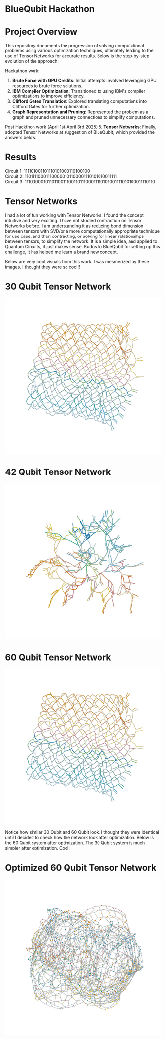# BlueQubit Hackathon
# Project Overview

This repository documents the progression of solving computational problems using various optimization techniques, ultimately leading to the use of Tensor Networks for accurate results. Below is the step-by-step evolution of the approach:

Hackathon work:
1. **Brute Force with GPU Credits**: Initial attempts involved leveraging GPU resources to brute force solutions.
2. **IBM Compiler Optimization**: Transitioned to using IBM's compiler optimizations to improve efficiency.
3. **Clifford Gates Translation**: Explored translating computations into Clifford Gates for further optimization.
4. **Graph Representation and Pruning**: Represented the problem as a graph and pruned unnecessary connections to simplify computations.

Post Hackthon work (April 1st-April 3rd 2025)
5. **Tensor Networks**: Finally, adopted Tensor Networks at suggestion of BlueQubit, which provided the answers below.


# Results

Circuit 1: 111101001101110101000110100100     
Circuit 2: 110111100011100000101100001110101010011111     
Circuit 3: 111000001011011001110011011100011110101001111010100011110110      


# Tensor Networks

I had a lot of fun working with Tensor Networks. I found the concept intuitive and very exciting. I have not studied contraction on Tensor Networks before.
I am understanding it as reducing bond dimension between tensors with SVD/or a more computationally appropriate technique for use case, and then contracting, or solving for linear relationsihps between tensors, to simplify the network. It is a simple idea, and applied to Quantum Circuits, it just makes sense. Kudos to BlueQubit for setting up this challenge, it has helped me learn a brand new concept.

Below are very cool visuals from this work. I was mesmerized by these images. I thought they were so cool!!

# 30 Qubit Tensor Network

![30 Qubit Tensor Network](/tensor_networks/30qubit_tensor_network.png)

# 42 Qubit Tensor Network

![42 Qubit Tensor Network](/tensor_networks/42qubit_tensor_network.png)

# 60 Qubit Tensor Network

![60 Qubit Tensor Network](/tensor_networks/60qubit_tensor_network.png)

Notice how similar 30 Qubit and 60 Qubit look. I thought they were identical until I decided to check how the network look after optimization. Below is the 60 Qubit system after optimization. The 30 Qubit system is much simpler after optimization. Cool!

# Optimized 60 Qubit Tensor Network

![Optimized 60 Qubit Tensor Network](/tensor_networks/amplitude_rehearse_ADCRS_60.png)
